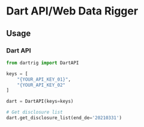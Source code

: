 # Dart API/Web Data Rigger

## Usage

### Dart API

```python
from dartrig import DartAPI

keys = [
    "{YOUR_API_KEY_01}",
    "{YOUR_API_KEY_02"
]

dart = DartAPI(keys=keys)

# Get disclosure list
dart.get_disclosure_list(end_de='20210331')
```